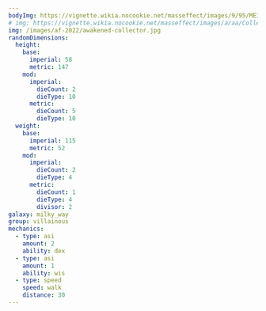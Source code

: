 ```yaml
---
bodyImg: https://vignette.wikia.nocookie.net/masseffect/images/9/95/ME3_Awakened_Collector_Adept.png/revision/latest/scale-to-width-down/500?cb=20130227102752
# img: https://vignette.wikia.nocookie.net/masseffect/images/a/aa/Collector_base_all-out.png/revision/latest/scale-to-width-down/500
img: /images/af-2022/awakened-collector.jpg
randomDimensions:
  height:
    base:
      imperial: 58
      metric: 147
    mod:
      imperial:
        dieCount: 2
        dieType: 10
      metric:
        dieCount: 5
        dieType: 10
  weight:
    base:
      imperial: 115
      metric: 52
    mod:
      imperial:
        dieCount: 2
        dieType: 4
      metric:
        dieCount: 1
        dieType: 4
        divisor: 2
galaxy: milky_way
group: villainous
mechanics:
  - type: asi
    amount: 2
    ability: dex
  - type: asi
    amount: 1
    ability: wis
  - type: speed
    speed: walk
    distance: 30
---
```

